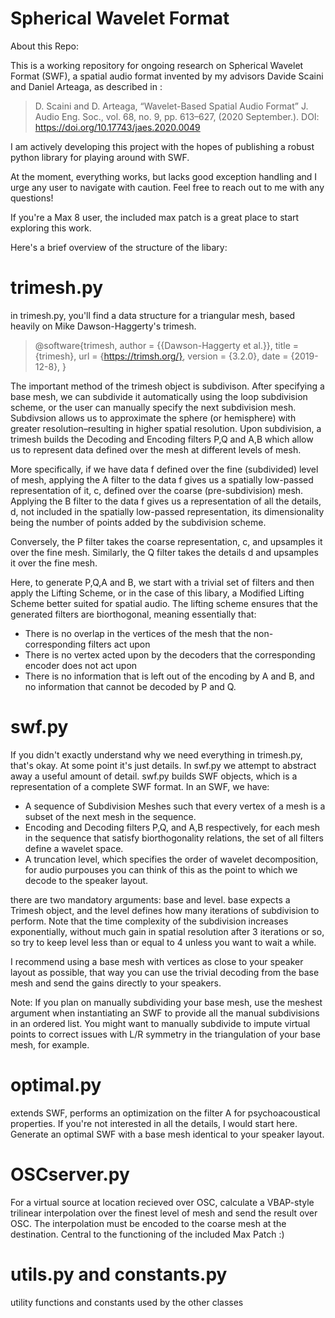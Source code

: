 # Spherical Wavelet Format

About this Repo:

This is a working repository for ongoing research on Spherical Wavelet Format (SWF), a spatial audio format invented by my advisors Davide Scaini and Daniel Arteaga, as described in :

> D. Scaini and D. Arteaga, “Wavelet-Based Spatial Audio Format” J. Audio Eng. Soc., vol. 68, no. 9, pp. 613–627, (2020 September.). DOI: https://doi.org/10.17743/jaes.2020.0049

I am actively developing this project with the hopes of publishing a robust python library for playing around with SWF.

At the moment, everything works, but lacks good exception handling and I urge any user to navigate with caution. Feel free to reach out to me with any questions!

If you're a Max 8 user, the included max patch is a great place to start exploring this work. 

Here's a brief overview of the structure of the libary:

# trimesh.py
in trimesh.py, you'll find a data structure for a triangular mesh, based heavily on Mike Dawson-Haggerty's trimesh.

> @software{trimesh,
	author = {{Dawson-Haggerty et al.}},
	title = {trimesh},
	url = {https://trimsh.org/},
	version = {3.2.0},
	date = {2019-12-8},
}

The important method of the trimesh object is subdivison. After specifying a base mesh, we can subdivide it automatically using the loop subdivision scheme, or the user can manually specify the next subdivision mesh. Subdivsion allows us to approximate the sphere (or hemisphere) with greater resolution–resulting in higher spatial resolution. Upon subdivision, a trimesh builds the Decoding and Encoding filters P,Q and A,B which allow us to represent data defined over the mesh at different levels of mesh. 

More specifically, if we have data f defined over the fine (subdivided) level of mesh, applying the A filter to the data f gives us a spatially low-passed representation of it, c, defined over the coarse (pre-subdivision) mesh. Applying the B filter to the data f gives us a representation of all the details, d, not included in the spatially low-passed representation, its dimensionality being the number of points added by the subdivision scheme. 

Conversely, the P filter takes the coarse representation, c, and upsamples it over the fine mesh. Similarly, the Q filter takes the details d and upsamples it over the fine mesh. 

Here, to generate P,Q,A and B, we start with a trivial set of filters and then apply the Lifting Scheme, or in the case of this libary, a Modified Lifting Scheme better suited for spatial audio. The lifting scheme ensures that the generated filters are biorthogonal, meaning essentially that:

* There is no overlap in the vertices of the mesh that the non-corresponding filters act upon
* There is no vertex acted upon by the decoders that the corresponding encoder does not act upon
* There is no information that is left out of the encoding by A and B, and no information that cannot be decoded by P and Q.

# swf.py

If you didn't exactly understand why we need everything in trimesh.py, that's okay. At some point it's just details. In swf.py we attempt to abstract away a useful amount of detail. swf.py builds SWF objects, which is a representation of a complete SWF format. In an SWF, we have:
* A sequence of Subdivision Meshes such that every vertex of a mesh is a subset of the next mesh in the sequence.
* Encoding and Decoding filters P,Q, and A,B respectively, for each mesh in the sequence that satisfy biorthogonality relations, the set of all filters define a wavelet space.
* A truncation level, which specifies the order of wavelet decomposition, for audio purpouses you can think of this as the point to which we decode to the speaker layout.

there are two mandatory arguments: base and level. base expects a Trimesh object, and the level defines how many iterations of subdivision to perform. Note that the time complexity of the subdivision increases exponentially, without much gain in spatial resolution after 3 iterations or so, so try to keep level less than or equal to 4 unless you want to wait a while. 

I recommend using a base mesh with vertices as close to your speaker layout as possible, that way you can use the trivial decoding from the base mesh and send the gains directly to your speakers. 

Note: If you plan on manually subdividing your base mesh, use the meshest argument when instantiating an SWF to provide all the manual subdivisions in an ordered list. You might want to manually subdivide to impute virtual points to correct issues with L/R symmetry in the triangulation of your base mesh, for example. 

# optimal.py

extends SWF, performs an optimization on the filter A for psychoacoustical properties. If you're not interested in all the details, I would start here. Generate an optimal SWF with a base mesh identical to your speaker layout. 

# OSCserver.py 

For a virtual source at location recieved over OSC, calculate a VBAP-style trilinear interpolation over the finest level of mesh and send the result over OSC. The interpolation must be encoded to the coarse mesh at the destination. Central to the functioning of the included Max Patch :)

# utils.py and constants.py

utility functions and constants used by the other classes 


